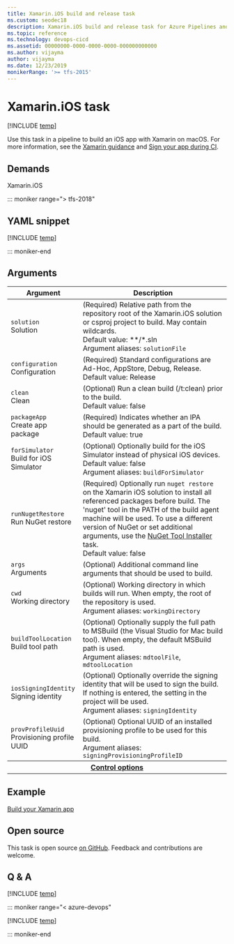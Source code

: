 ```yaml
---
title: Xamarin.iOS build and release task
ms.custom: seodec18
description: Xamarin.iOS build and release task for Azure Pipelines and Team Foundation Server (TFS)
ms.topic: reference
ms.technology: devops-cicd
ms.assetid: 00000000-0000-0000-0000-000000000000
ms.author: vijayma
author: vijayma
ms.date: 12/23/2019
monikerRange: '>= tfs-2015'
---
```


# Xamarin.iOS task

[!INCLUDE [temp](../../includes/version-tfs-2015-rtm.md)]

Use this task in a pipeline to build an iOS app with Xamarin on macOS. For more information, see the [Xamarin guidance](../../ecosystems/xamarin.md) and [Sign your app during CI](../../apps/mobile/app-signing.md).

## Demands

Xamarin.iOS

::: moniker range="> tfs-2018"

## YAML snippet

[!INCLUDE [temp](../includes/yaml/XamariniOSV2.md)]

::: moniker-end

## Arguments

<table>
   <thead>
      <tr>
         <th>Argument</th>
         <th>Description</th>
      </tr>
   </thead>
   <tr>
      <td><code>solution</code><br/>Solution</td>
      <td>(Required) Relative path from the repository root of the Xamarin.iOS solution or csproj project to build. May contain wildcards. <br/>Default value: **/*.sln <br/>Argument aliases: <code>solutionFile</code></td>
   </tr>
   <tr>
      <td><code>configuration</code><br/>Configuration</td>
      <td>(Required) Standard configurations are Ad-Hoc, AppStore, Debug, Release. <br/>Default value: Release</td>
   </tr>
   <tr>
      <td><code>clean</code><br/>Clean</td>
      <td>(Optional) Run a clean build (/t:clean) prior to the build.<br/>Default value: false</td>
   </tr>
   <tr>
      <td><code>packageApp</code><br/>Create app package</td>
      <td>(Required) Indicates whether an IPA should be generated as a part of the build.<br/>Default value: true</td>
   </tr>
   <tr>
      <td><code>forSimulator</code><br/>Build for iOS Simulator</td>
      <td>(Optional) Optionally build for the iOS Simulator instead of physical iOS devices. <br/>Default value: false <br/>Argument aliases: <code>buildForSimulator</code></td>
   </tr>
   <tr>
      <td><code>runNugetRestore</code><br/>Run NuGet restore</td>
      <td>(Required) Optionally run <code>nuget restore</code> on the Xamarin iOS solution to install all referenced packages before build. The &#39;nuget&#39; tool in the PATH of the build agent machine will be used. To use a different version of NuGet or set additional arguments, use the <a href="https://go.microsoft.com/fwlink/?linkid=852538" data-raw-source="[NuGet Tool Installer](https://go.microsoft.com/fwlink/?linkid=852538)">NuGet Tool Installer</a> task. <br/>Default value: false</td>
   </tr>
   <tr>
      <td><code>args</code><br/>Arguments</td>
      <td>(Optional) Additional command line arguments that should be used to build.</td>
   </tr>
   <tr>
      <td><code>cwd</code><br/>Working directory</td>
      <td>(Optional) Working directory in which builds will run. When empty, the root of the repository is used. <br/>Argument aliases: <code>workingDirectory</code></td>
   </tr>
   <tr>
      <td><code>buildToolLocation</code><br/>Build tool path</td>
      <td>(Optional) Optionally supply the full path to MSBuild (the Visual Studio for Mac build tool). When empty, the default MSBuild path is used. <br/>Argument aliases: <code>mdtoolFile</code>, <code>mdtoolLocation</code></td>
   </tr>
   <tr>
      <td><code>iosSigningIdentity</code><br/>Signing identity</td>
      <td>(Optional) Optionally override the signing identity that will be used to sign the build. If nothing is entered, the setting in the project will be used. <br/>Argument aliases: <code>signingIdentity</code></td>
   </tr>
   <tr>
      <td><code>provProfileUuid</code><br/>Provisioning profile UUID</td>
      <td>(Optional) Optional UUID of an installed provisioning profile to be used for this build. <br/>Argument aliases: <code>signingProvisioningProfileID</code></td>
   </tr>
   <tr>
      <th style="text-align: center" colspan="2"><a href="~/pipelines/process/tasks.md#controloptions" data-raw-source="[Control options](../../process/tasks.md#controloptions)">Control options</a></th>
   </tr>
</table>

## Example

[Build your Xamarin app](../../apps/mobile/xamarin.md)

## Open source

This task is open source [on GitHub](https://github.com/Microsoft/azure-pipelines-tasks). Feedback and contributions are welcome.

## Q & A
<!-- BEGINSECTION class="md-qanda" -->

[!INCLUDE [temp](../../includes/qa-agents.md)]

::: moniker range="< azure-devops"

[!INCLUDE [temp](../../includes/qa-versions.md)]

::: moniker-end

<!-- ENDSECTION -->
